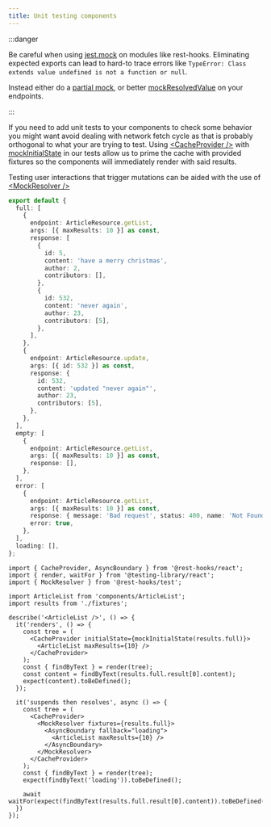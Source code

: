 ```yaml
---
title: Unit testing components
---
```


:::danger

Be careful when using [jest.mock](https://jestjs.io/docs/jest-object#jestmockmodulename-factory-options) on modules like rest-hooks. Eliminating expected
exports can lead to hard-to trace
errors like `TypeError: Class extends value undefined is not a function or null`.

Instead either do a [partial mock](https://jestjs.io/docs/mock-functions#mocking-partials),
or better [mockResolvedValue](https://jestjs.io/docs/mock-functions#mocking-modules) on your
endpoints.

:::

If you need to add unit tests to your components to check some behavior you might want
avoid dealing with network fetch cycle as that is probably orthogonal to what your are
trying to test. Using [&lt;CacheProvider /\>](../api/CacheProvider.md) with [mockInitialState](../api/mockInitialState.md) in our tests allow
us to prime the cache with provided fixtures so the components will immediately render
with said results.

Testing user interactions that trigger mutations can be aided with the use of [&lt;MockResolver /\>](../api/MockResolver.md)

```typescript title="__tests__/fixtures.ts"
export default {
  full: [
    {
      endpoint: ArticleResource.getList,
      args: [{ maxResults: 10 }] as const,
      response: [
        {
          id: 5,
          content: 'have a merry christmas',
          author: 2,
          contributors: [],
        },
        {
          id: 532,
          content: 'never again',
          author: 23,
          contributors: [5],
        },
      ],
    },
    {
      endpoint: ArticleResource.update,
      args: [{ id: 532 }] as const,
      response: {
        id: 532,
        content: 'updated "never again"',
        author: 23,
        contributors: [5],
      },
    },
  ],
  empty: [
    {
      endpoint: ArticleResource.getList,
      args: [{ maxResults: 10 }] as const,
      response: [],
    },
  ],
  error: [
    {
      endpoint: ArticleResource.getList,
      args: [{ maxResults: 10 }] as const,
      response: { message: 'Bad request', status: 400, name: 'Not Found' },
      error: true,
    },
  ],
  loading: [],
};
```

```tsx title="__tests__/ArticleList.tsx"
import { CacheProvider, AsyncBoundary } from '@rest-hooks/react';
import { render, waitFor } from '@testing-library/react';
import { MockResolver } from '@rest-hooks/test';

import ArticleList from 'components/ArticleList';
import results from './fixtures';

describe('<ArticleList />', () => {
  it('renders', () => {
    const tree = (
      <CacheProvider initialState={mockInitialState(results.full)}>
        <ArticleList maxResults={10} />
      </CacheProvider>
    );
    const { findByText } = render(tree);
    const content = findByText(results.full.result[0].content);
    expect(content).toBeDefined();
  });

  it('suspends then resolves', async () => {
    const tree = (
      <CacheProvider>
        <MockResolver fixtures={results.full}>
          <AsyncBoundary fallback="loading">
            <ArticleList maxResults={10} />
          </AsyncBoundary>
        </MockResolver>
      </CacheProvider>
    );
    const { findByText } = render(tree);
    expect(findByText('loading')).toBeDefined();

    await waitFor(expect(findByText(results.full.result[0].content)).toBeDefined());
  })
});
```
